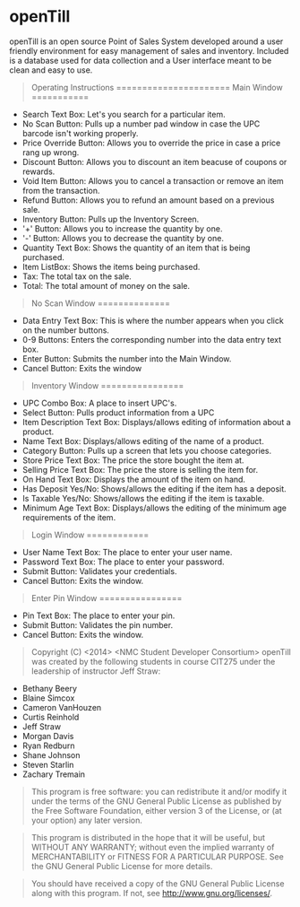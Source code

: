 openTill
========

openTill is an open source Point of Sales System developed around a user friendly environment for easy management of sales and inventory. Included is a database used for data collection and a User interface meant to be clean and easy to use.

>Operating Instructions
======================
Main Window
===========
- Search Text Box: Let's you search for a particular item.
- No Scan Button: Pulls up a number pad window in case the UPC barcode isn't working properly.
- Price Override Button: Allows you to override the price in case a price rang up wrong.
- Discount Button: Allows you to discount an item beacuse of coupons or rewards.
- Void Item Button: Allows you to cancel a transaction or remove an item from the transaction.
- Refund Button: Allows you to refund an amount based on a previous sale.
- Inventory Button: Pulls up the Inventory Screen.
- '+' Button: Allows you to increase the quantity by one.
- '-' Button: Allows you to decrease the quantity by one.
- Quantity Text Box: Shows the quantity of an item that is being purchased.
- Item ListBox: Shows the items being purchased.
- Tax: The total tax on the sale.
- Total: The total amount of money on the sale.

>No Scan Window
==============
- Data Entry Text Box: This is where the number appears when you click on the number buttons.
- 0-9 Buttons: Enters the corresponding number into the data entry text box.
- Enter Button: Submits the number into the Main Window.
- Cancel Button: Exits the window

>Inventory Window
================
- UPC Combo Box: A place to insert UPC's.
- Select Button: Pulls product information from a UPC
- Item Description Text Box: Displays/allows editing of information about a product.
- Name Text Box: Displays/allows editing of the name of a product.
- Category Button: Pulls up a screen that lets you choose categories.
- Store Price Text Box: The price the store bought the item at.
- Selling Price Text Box: The price the store is selling the item for.
- On Hand Text Box: Displays the amount of the item on hand.
- Has Deposit Yes/No: Shows/allows the editing if the item has a deposit.
- Is Taxable Yes/No: Shows/allows the editing if the item is taxable.
- Minimum Age Text Box: Displays/allows the editing of the minimum age requirements of the item.

>Login Window
============
- User Name Text Box: The place to enter your user name.
- Password Text Box: The place to enter your password.
- Submit Button: Validates your credentials.
- Cancel Button: Exits the window.

>Enter Pin Window
================
- Pin Text Box: The place to enter your pin.
- Submit Button: Validates the pin number.
- Cancel Button: Exits the window.

>Copyright (C) &lt;2014&gt;  &lt;NMC Student Developer Consortium&gt;
openTill was created by the following students in course CIT275 under the leadership of instructor Jeff Straw:
- Bethany Beery
- Blaine Simcox	
- Cameron VanHouzen	
- Curtis Reinhold	
- Jeff Straw	
- Morgan Davis	
- Ryan Redburn	
- Shane Johnson	
- Steven Starlin	
- Zachary Tremain

>This program is free software: you can redistribute it and/or modify
it under the terms of the GNU General Public License as published by
the Free Software Foundation, either version 3 of the License, or
(at your option) any later version.

>This program is distributed in the hope that it will be useful,
but WITHOUT ANY WARRANTY; without even the implied warranty of
MERCHANTABILITY or FITNESS FOR A PARTICULAR PURPOSE.  See the
GNU General Public License for more details.

>You should have received a copy of the GNU General Public License
along with this program.  If not, see <http://www.gnu.org/licenses/>.

